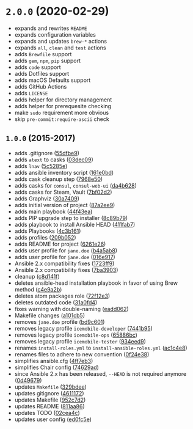 # `2.0.0` (2020-02-29)

* expands and rewrites `README`
* expands configuration variables
* expands and updates `brew-*` actions
* expands `all`, `clean` and `test` actions
* adds `Brewfile` support
* adds `gem`, `npm`, `pip` support
* adds `code` support
* adds Dotfiles support
* adds macOS Defaults support
* adds GitHub Actions
* adds `LICENSE`
* adds helper for directory management
* adds helper for prerequesite checking
* make `sudo` requirement more obvious
* skip `pre-commit:require-ascii` check

## `1.0.0` (2015-2017)

* adds .gitignore ([55dfbe9](https://github.com/operatehappy/place/commit/55dfbe9))
* adds `atext` to casks ([03dec09](https://github.com/operatehappy/place/commit/03dec09))
* adds `lnav` ([5c5285e](https://github.com/operatehappy/place/commit/5c5285e))
* adds ansible inventory script ([161e0bd](https://github.com/operatehappy/place/commit/161e0bd))
* adds cask cleanup step ([7968e50](https://github.com/operatehappy/place/commit/7968e50))
* adds casks for `consul`, `consul-web-ui` ([da4b628](https://github.com/operatehappy/place/commit/da4b628))
* adds casks for Steam, Vault ([7bf02d2](https://github.com/operatehappy/place/commit/7bf02d2))
* adds Graphviz ([30a7409](https://github.com/operatehappy/place/commit/30a7409))
* adds initial version of project ([87a2ee9](https://github.com/operatehappy/place/commit/87a2ee9))
* adds main playbook ([44f43ea](https://github.com/operatehappy/place/commit/44f43ea))
* adds PIP upgrade step to installer ([8c89b79](https://github.com/operatehappy/place/commit/8c89b79))
* adds playbook to install Ansible HEAD ([411fab7](https://github.com/operatehappy/place/commit/411fab7))
* adds Playbooks ([4c3b161](https://github.com/operatehappy/place/commit/4c3b161))
* adds profiles ([209b052](https://github.com/operatehappy/place/commit/209b052))
* adds README for project ([6261e26](https://github.com/operatehappy/place/commit/6261e26))
* adds user profile for `jane.doe` ([b4a5ab8](https://github.com/operatehappy/place/commit/b4a5ab8))
* adds user profile for `jane.doe` ([016e917](https://github.com/operatehappy/place/commit/016e917))
* Ansible 2.x compatibility fixes ([1723ff9](https://github.com/operatehappy/place/commit/1723ff9))
* Ansible 2.x compatibility fixes ([7ba3903](https://github.com/operatehappy/place/commit/7ba3903))
* cleanup ([c8d141f](https://github.com/operatehappy/place/commit/c8d141f))
* deletes ansible-head installation playbook in favor of using Brew method ([c4e9a2b](https://github.com/operatehappy/place/commit/c4e9a2b))
* deletes atom packages role ([72f12e3](https://github.com/operatehappy/place/commit/72f12e3))
* deletes outdated code ([31a0fd4](https://github.com/operatehappy/place/commit/31a0fd4))
* fixes warning with double-naming ([eadd062](https://github.com/operatehappy/place/commit/eadd062))
* Makefile changes ([a101cb5](https://github.com/operatehappy/place/commit/a101cb5))
* removes `jane.doe` profile ([bd9c601](https://github.com/operatehappy/place/commit/bd9c601))
* removes legacy profile `icemobile-developer` ([7441b95](https://github.com/operatehappy/place/commit/7441b95))
* removes legacy profile `icemobile-ops` ([65886bc](https://github.com/operatehappy/place/commit/65886bc))
* removes legacy profile `icemobile-tester` ([934eed9](https://github.com/operatehappy/place/commit/934eed9))
* renames `install-roles.yml` to `install-ansible-roles.yml` ([ac1c4e8](https://github.com/operatehappy/place/commit/ac1c4e8))
* renames files to adhere to new convention ([0f24e38](https://github.com/operatehappy/place/commit/0f24e38))
* simplifies ansible.cfg ([4ff7eb3](https://github.com/operatehappy/place/commit/4ff7eb3))
* simplifies Chair config ([74629ad](https://github.com/operatehappy/place/commit/74629ad))
* since Ansible 2.x has been released, `--HEAD` is not required anymore ([0d49679](https://github.com/operatehappy/place/commit/0d49679))
* updates `Makefile` ([329bdee](https://github.com/operatehappy/place/commit/329bdee))
* updates gitignore ([4611172](https://github.com/operatehappy/place/commit/4611172))
* updates Makefile ([952c7d2](https://github.com/operatehappy/place/commit/952c7d2))
* updates README ([811aa86](https://github.com/operatehappy/place/commit/811aa86))
* updates TODO ([02cea4c](https://github.com/operatehappy/place/commit/02cea4c))
* updates user config ([ed0fc5e](https://github.com/operatehappy/place/commit/ed0fc5e))
